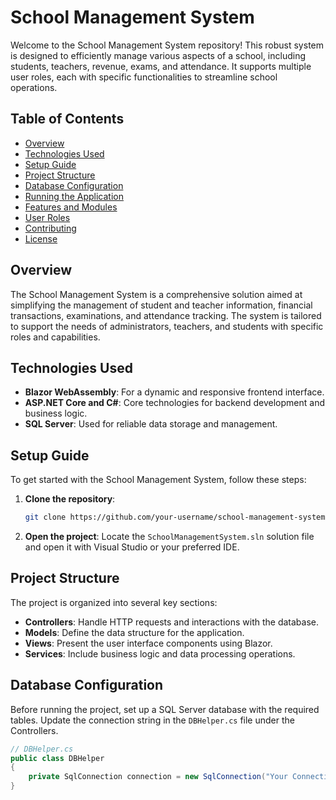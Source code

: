# School Management System

Welcome to the School Management System repository! This robust system is designed to efficiently manage various aspects of a school, including students, teachers, revenue, exams, and attendance. It supports multiple user roles, each with specific functionalities to streamline school operations.

## Table of Contents

- [Overview](#overview)
- [Technologies Used](#technologies-used)
- [Setup Guide](#setup-guide)
- [Project Structure](#project-structure)
- [Database Configuration](#database-configuration)
- [Running the Application](#running-the-application)
- [Features and Modules](#features-and-modules)
- [User Roles](#user-roles)
- [Contributing](#contributing)
- [License](#license)

## Overview

The School Management System is a comprehensive solution aimed at simplifying the management of student and teacher information, financial transactions, examinations, and attendance tracking. The system is tailored to support the needs of administrators, teachers, and students with specific roles and capabilities.

## Technologies Used

- **Blazor WebAssembly**: For a dynamic and responsive frontend interface.
- **ASP.NET Core and C#**: Core technologies for backend development and business logic.
- **SQL Server**: Used for reliable data storage and management.

## Setup Guide

To get started with the School Management System, follow these steps:

1. **Clone the repository**:
    ```bash
    git clone https://github.com/your-username/school-management-system.git
    ```
2. **Open the project**: Locate the `SchoolManagementSystem.sln` solution file and open it with Visual Studio or your preferred IDE.

## Project Structure

The project is organized into several key sections:

- **Controllers**: Handle HTTP requests and interactions with the database.
- **Models**: Define the data structure for the application.
- **Views**: Present the user interface components using Blazor.
- **Services**: Include business logic and data processing operations.

## Database Configuration

Before running the project, set up a SQL Server database with the required tables. Update the connection string in the `DBHelper.cs` file under the Controllers.

```csharp
// DBHelper.cs
public class DBHelper
{
    private SqlConnection connection = new SqlConnection("Your Connection String");
}
